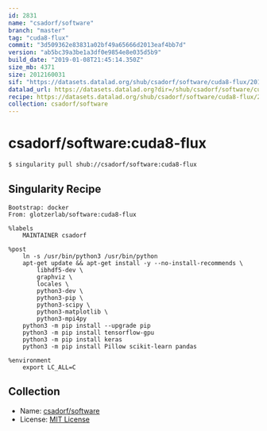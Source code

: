 ```yaml
---
id: 2831
name: "csadorf/software"
branch: "master"
tag: "cuda8-flux"
commit: "3d509362e83831a02bf49a65666d2013eaf4bb7d"
version: "ab5bc39a3be1a3df0e9854e8e035d5b9"
build_date: "2019-01-08T21:45:14.350Z"
size_mb: 4371
size: 2012160031
sif: "https://datasets.datalad.org/shub/csadorf/software/cuda8-flux/2019-01-08-3d509362-ab5bc39a/ab5bc39a3be1a3df0e9854e8e035d5b9.simg"
datalad_url: https://datasets.datalad.org?dir=/shub/csadorf/software/cuda8-flux/2019-01-08-3d509362-ab5bc39a/
recipe: https://datasets.datalad.org/shub/csadorf/software/cuda8-flux/2019-01-08-3d509362-ab5bc39a/Singularity
collection: csadorf/software
---
```


# csadorf/software:cuda8-flux

```bash
$ singularity pull shub://csadorf/software:cuda8-flux
```

## Singularity Recipe

```singularity
Bootstrap: docker
From: glotzerlab/software:cuda8-flux

%labels
	MAINTAINER csadorf

%post
	ln -s /usr/bin/python3 /usr/bin/python
	apt-get update && apt-get install -y --no-install-recommends \
		libhdf5-dev \
		graphviz \
		locales \
		python3-dev \
		python3-pip \
		python3-scipy \
		python3-matplotlib \
		python3-mpi4py
	python3 -m pip install --upgrade pip
	python3 -m pip install tensorflow-gpu
	python3 -m pip install keras
	python3 -m pip install Pillow scikit-learn pandas

%environment
	export LC_ALL=C
```

## Collection

 - Name: [csadorf/software](https://github.com/csadorf/software)
 - License: [MIT License](https://api.github.com/licenses/mit)

